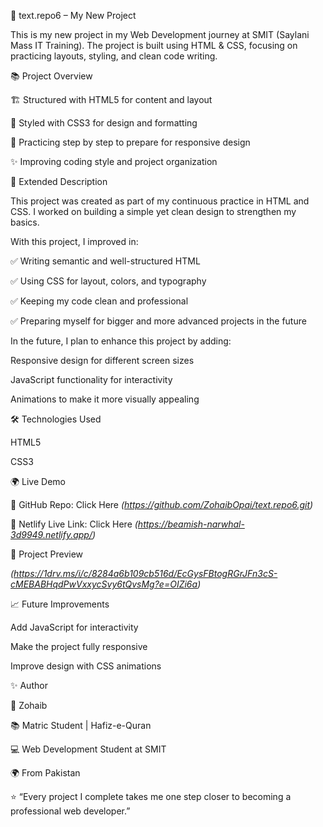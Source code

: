 🚀 text.repo6 – My New Project

This is my new project in my Web Development journey at SMIT (Saylani Mass IT Training).
The project is built using HTML & CSS, focusing on practicing layouts, styling, and clean code writing.

📚 Project Overview

🏗️ Structured with HTML5 for content and layout

🎨 Styled with CSS3 for design and formatting

📱 Practicing step by step to prepare for responsive design

✨ Improving coding style and project organization

📖 Extended Description

This project was created as part of my continuous practice in HTML and CSS.
I worked on building a simple yet clean design to strengthen my basics.

With this project, I improved in:

✅ Writing semantic and well-structured HTML

✅ Using CSS for layout, colors, and typography

✅ Keeping my code clean and professional

✅ Preparing myself for bigger and more advanced projects in the future

In the future, I plan to enhance this project by adding:

Responsive design for different screen sizes

JavaScript functionality for interactivity

Animations to make it more visually appealing

🛠️ Technologies Used

HTML5

CSS3

🌍 Live Demo

🔗 GitHub Repo: Click Here *(https://github.com/ZohaibOpai/text.repo6.git)*

🔗 Netlify Live Link: Click Here *(https://beamish-narwhal-3d9949.netlify.app/)*

📸 Project Preview

*(https://1drv.ms/i/c/8284a6b109cb516d/EcGysFBtogRGrJFn3cS-cMEBABHqdPwVxxycSvy6tQvsMg?e=OIZi6a)*

📈 Future Improvements

Add JavaScript for interactivity

Make the project fully responsive

Improve design with CSS animations

✨ Author

👤 Zohaib

📚 Matric Student | Hafiz-e-Quran

💻 Web Development Student at SMIT

🌍 From Pakistan

⭐️ “Every project I complete takes me one step closer to becoming a professional web developer.”
